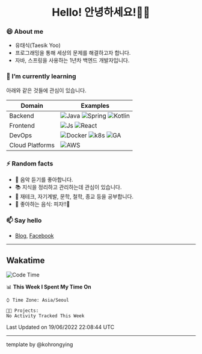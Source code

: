 # <div align="center">Hello! 안녕하세요!👩‍💻</div>

### 😄 About me
* 유태식(Taesik Yoo)
* 프로그래밍을 통해 세상의 문제를 해결하고자 합니다.
* 자바, 스프링을 사용하는 1년차 백엔드 개발자입니다.

### 🌱 I’m currently learning
아래와 같은 것들에 관심이 있습니다.

|Domain|Examples|
|---|---|
|Backend|![Java](https://img.shields.io/badge/java-green?style=for-the-badge&logo=java&logoColor=white) ![Spring](https://img.shields.io/badge/spring-green?style=for-the-badge&logo=spring&logoColor=white) ![Kotlin](https://img.shields.io/badge/kotlin-green?style=for-the-badge&logo=kotlin&logoColor=white) |
|Frontend| ![Js](https://img.shields.io/badge/javascript-blue?style=for-the-badge&logo=javascript&logoColor=white) ![React](https://img.shields.io/badge/react-blue?style=for-the-badge&logo=react&logoColor=white) |
|DevOps|![Docker](https://img.shields.io/badge/Docker-purple?style=for-the-badge&logo=docker&logoColor=white) ![k8s](https://img.shields.io/badge/Kubernetes-purple?style=for-the-badge&logo=Kubernetes&logoColor=white) ![GA](https://img.shields.io/badge/Github_Actions-purple?style=for-the-badge&logo=github) |
|Cloud Platforms|![AWS](https://img.shields.io/badge/AWS-orange?style=for-the-badge&logo=amazon-aws) |


### ⚡ Random facts
- 🎸 음악 듣기를 좋아합니다.
- 📚 지식을 정리하고 관리하는데 관심이 있습니다.
- 💸 재테크, 자기계발, 문학, 철학, 종교 등을 공부합니다.
- 🍲 좋아하는 음식: 피자!!🍕


### 📫 Say hello
- [Blog](https://isholiday.tistory.com),
[Facebook](https://www.facebook.com/yootsets)

---

## Wakatime
<!--START_SECTION:waka-->
![Code Time](http://img.shields.io/badge/Code%20Time-0%20secs-blue)

📊 **This Week I Spent My Time On** 

```text
⌚︎ Time Zone: Asia/Seoul

🐱‍💻 Projects: 
No Activity Tracked This Week

```


 Last Updated on 19/06/2022 22:08:44 UTC
<!--END_SECTION:waka-->

---

template by @kohrongying

 <!--
 **taesikyoo/taesikyoo** is a ✨ _special_ ✨ repository because its `README.md` (this file) appears on your GitHub profile.
 
 Here are some ideas to get you started:
 
 - 🔭 I’m currently working on ...
 - 🌱 I’m currently learning ...
 - 👯 I’m looking to collaborate on ...
 - 🤔 I’m looking for help with ...
 - 💬 Ask me about ...
 - 📫 How to reach me: ...
 - 😄 Pronouns: ...
 - ⚡ Fun fact: ...
 --> 
